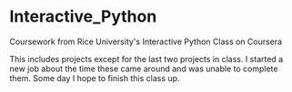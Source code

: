Interactive_Python
==================

Coursework from Rice University's Interactive Python Class on Coursera

This includes projects except for the last two projects in class.  I started a new job about the time these came around and was unable to complete them.  Some day I hope to finish this class up.
